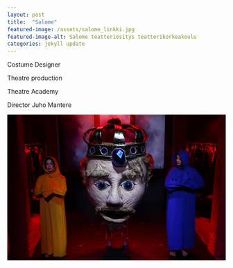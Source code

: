 ```yaml
---
layout: post
title:  "Salome"
featured-image: /assets/salome_linkki.jpg
featured-image-alt: Salome teatteriesitys teatterikorkeakoulu
categories: jekyll update
---
```

Costume Designer

Theatre production

Theatre Academy

Director Juho Mantere

![alt text](/assets/salome_linkki.jpg)